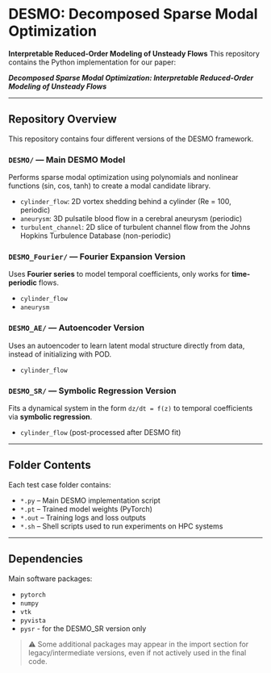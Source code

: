 #  DESMO: Decomposed Sparse Modal Optimization

**Interpretable Reduced-Order Modeling of Unsteady Flows** 
This repository contains the Python implementation for our paper:

**_Decomposed Sparse Modal Optimization: Interpretable Reduced-Order Modeling of Unsteady Flows_**

---

## Repository Overview

This repository contains four different versions of the DESMO framework.

### `DESMO/` —  **Main DESMO Model**
Performs sparse modal optimization using polynomials and nonlinear functions (sin, cos, tanh) to create a modal candidate library.
- `cylinder_flow`: 2D vortex shedding behind a cylinder (Re = 100, periodic)
- `aneurysm`: 3D pulsatile blood flow in a cerebral aneurysm (periodic)
- `turbulent_channel`: 2D slice of turbulent channel flow from the Johns Hopkins Turbulence Database (non-periodic)

### `DESMO_Fourier/` — **Fourier Expansion Version**
Uses **Fourier series** to model temporal coefficients, only works for **time-periodic** flows.
- `cylinder_flow`
- `aneurysm`

### `DESMO_AE/` — **Autoencoder Version**
Uses an autoencoder to learn latent modal structure directly from data, instead of initializing with POD.
- `cylinder_flow`

### `DESMO_SR/` — **Symbolic Regression Version**
Fits a dynamical system in the form `dz/dt = f(z)` to temporal coefficients via **symbolic regression**.
- `cylinder_flow` (post-processed after DESMO fit)

---

##  Folder Contents

Each test case folder contains:
- `*.py` – Main DESMO implementation script
- `*.pt` – Trained model weights (PyTorch)
- `*.out` – Training logs and loss outputs
- `*.sh` – Shell scripts used to run experiments on HPC systems

---

## Dependencies

Main software packages:
- `pytorch`
- `numpy`
- `vtk`
- `pyvista`
- `pysr` - for the DESMO_SR version only

> ⚠️ Some additional packages may appear in the import section for legacy/intermediate versions, even if not actively used in the final code.

